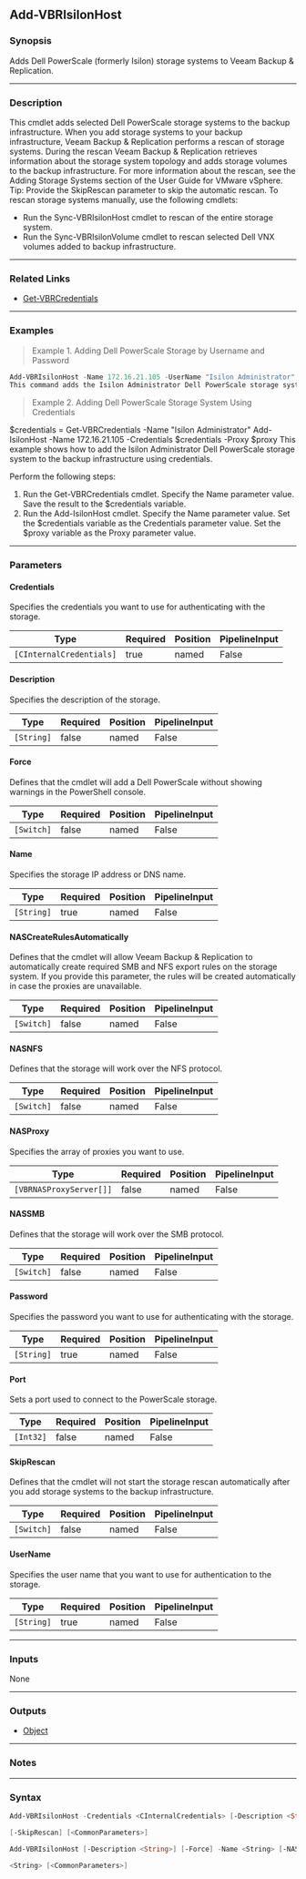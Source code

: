 Add-VBRIsilonHost
-----------------

### Synopsis
Adds Dell PowerScale (formerly Isilon) storage systems to Veeam Backup & Replication.

---

### Description

This cmdlet adds selected Dell PowerScale storage systems to the backup infrastructure.
When you add storage systems to your backup infrastructure, Veeam Backup & Replication performs a rescan of storage systems. During the rescan Veeam Backup & Replication retrieves information about the storage system topology and adds storage volumes to the backup infrastructure.
For more information about the rescan, see the Adding Storage Systems section of the User Guide for VMware vSphere.
Tip:  Provide the SkipRescan parameter to skip the automatic rescan.
To rescan storage systems manually, use the following cmdlets:
- Run the Sync-VBRIsilonHost cmdlet to rescan of the entire storage system.
- Run the Sync-VBRIsilonVolume cmdlet to rescan selected Dell VNX volumes added to backup infrastructure.

---

### Related Links
* [Get-VBRCredentials](Get-VBRCredentials)

---

### Examples
> Example 1. Adding Dell PowerScale Storage by Username and Password

```PowerShell
Add-VBRIsilonHost -Name 172.16.21.105 -UserName "Isilon Administrator" -Password "SecurePa$$w0rd"
This command adds the Isilon Administrator Dell PowerScale storage system by specifying username and password.
```
> Example 2. Adding Dell PowerScale Storage System Using Credentials

$credentials = Get-VBRCredentials -Name "Isilon Administrator"
Add-IsilonHost -Name 172.16.21.105 -Credentials $credentials -Proxy $proxy
This example shows how to add the Isilon Administrator Dell PowerScale storage system to the backup infrastructure using credentials.

Perform the following steps:
1. Run the Get-VBRCredentials cmdlet. Specify the Name parameter value. Save the result to the $credentials variable.
2. Run the Add-IsilonHost cmdlet. Specify the Name parameter value. Set the $credentials variable as the Credentials parameter value. Set the $proxy variable as the Proxy parameter value.

---

### Parameters
#### **Credentials**
Specifies the credentials you want to use for authenticating with the storage.

|Type                    |Required|Position|PipelineInput|
|------------------------|--------|--------|-------------|
|`[CInternalCredentials]`|true    |named   |False        |

#### **Description**
Specifies the description of the storage.

|Type      |Required|Position|PipelineInput|
|----------|--------|--------|-------------|
|`[String]`|false   |named   |False        |

#### **Force**
Defines that the cmdlet will add a Dell PowerScale without showing warnings in the PowerShell console.

|Type      |Required|Position|PipelineInput|
|----------|--------|--------|-------------|
|`[Switch]`|false   |named   |False        |

#### **Name**
Specifies the storage IP address or DNS name.

|Type      |Required|Position|PipelineInput|
|----------|--------|--------|-------------|
|`[String]`|true    |named   |False        |

#### **NASCreateRulesAutomatically**
Defines that the cmdlet will allow Veeam Backup & Replication to automatically create required SMB and NFS export rules on the storage system.
If you provide this parameter, the rules will be created automatically in case the proxies are unavailable.

|Type      |Required|Position|PipelineInput|
|----------|--------|--------|-------------|
|`[Switch]`|false   |named   |False        |

#### **NASNFS**
Defines that the storage will work over the NFS protocol.

|Type      |Required|Position|PipelineInput|
|----------|--------|--------|-------------|
|`[Switch]`|false   |named   |False        |

#### **NASProxy**
Specifies the array of proxies you want to use.

|Type                   |Required|Position|PipelineInput|
|-----------------------|--------|--------|-------------|
|`[VBRNASProxyServer[]]`|false   |named   |False        |

#### **NASSMB**
Defines that the storage will work over the SMB protocol.

|Type      |Required|Position|PipelineInput|
|----------|--------|--------|-------------|
|`[Switch]`|false   |named   |False        |

#### **Password**
Specifies the password you want to use for authenticating with the storage.

|Type      |Required|Position|PipelineInput|
|----------|--------|--------|-------------|
|`[String]`|true    |named   |False        |

#### **Port**
Sets a port used to connect to the PowerScale storage.

|Type     |Required|Position|PipelineInput|
|---------|--------|--------|-------------|
|`[Int32]`|false   |named   |False        |

#### **SkipRescan**
Defines that the cmdlet will not start the storage rescan automatically after you add storage systems to the backup infrastructure.

|Type      |Required|Position|PipelineInput|
|----------|--------|--------|-------------|
|`[Switch]`|false   |named   |False        |

#### **UserName**
Specifies the user name that you want to use for authentication to the storage.

|Type      |Required|Position|PipelineInput|
|----------|--------|--------|-------------|
|`[String]`|true    |named   |False        |

---

### Inputs
None

---

### Outputs
* [Object](https://learn.microsoft.com/en-us/dotnet/api/System.Object)

---

### Notes

---

### Syntax
```PowerShell
Add-VBRIsilonHost -Credentials <CInternalCredentials> [-Description <String>] [-Force] -Name <String> [-NASCreateRulesAutomatically] [-NASNFS] [-NASProxy <VBRNASProxyServer[]>] [-NASSMB] [-Port <Int32>] 
```
```PowerShell
[-SkipRescan] [<CommonParameters>]
```
```PowerShell
Add-VBRIsilonHost [-Description <String>] [-Force] -Name <String> [-NASCreateRulesAutomatically] [-NASNFS] [-NASProxy <VBRNASProxyServer[]>] [-NASSMB] -Password <String> [-Port <Int32>] [-SkipRescan] -UserName 
```
```PowerShell
<String> [<CommonParameters>]
```
